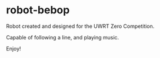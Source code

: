 # robot-bebop

Robot created and designed for the UWRT Zero Competition. 

Capable of following a line, and playing music. 

Enjoy! 
